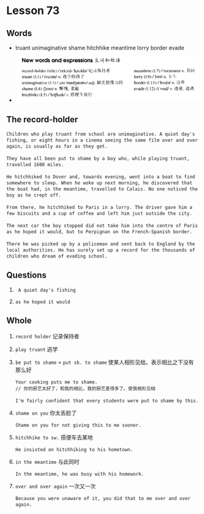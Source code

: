 # Lesson 73

## Words

- truant unimaginative shame hitchhike meantime lorry border evade

- ![Words](../../../Images/Part2/08/words-73.png)

## The record-holder

```
Children who play truant from school are unimaginative. A quiet day's fishing, or eight hours in a cinema seeing the same film over and over again, is usually as far as they get.

They have all been put to shame by a boy who, while playing truant, travelled 1600 miles.

He hitchhiked to Dover and, towards evening, went into a boat to find somewhere to sleep. When he woke up next morning, he discovered that the boat had, in the meantime, travelled to Calais. No one noticed the boy as he crept off.

From there, he hitchhiked to Paris in a lorry. The driver gave him a few biscuits and a cup of coffee and left him just outside the city.

The next car the boy stopped did not take him into the centre of Paris as he hoped it would, but to Perpignan on the French-Spanish border.

There he was picked up by a policeman and sent back to England by the local authorities. He has surely set up a record for the thousands of children who dream of evading school.
```

## Questions

1. ` A quiet day's fishing`

2. `as he hoped it would`

## Whole

1. `record holder` 记录保持者

2. `play truant` 逃学

3. `be put to shame` = `put sb. to shame` 使某人相形见绌，表示相比之下没有那么好

   ```
   Your cooking puts me to shame.
   // 你的厨艺太好了，和我的相比，我的厨艺差得多了。使我相形见绌

   I'm fairly confident that every students were put to shame by this.
   ```

4. `shame on you` 你太丢脸了

   ```
   Shame on you for not giving this to me sooner.
   ```

5. `hitchhike to sw.` 搭便车去某地

   ```
   He insisted on hitchhiking to his hometown.
   ```

6. `in the meantime` 与此同时

   ```
   In the meantime, he was busy with his homework.
   ```

7. `over and over again` 一次又一次

   ```
   Because you were unaware of it, you did that to me over and over again.
   ```
